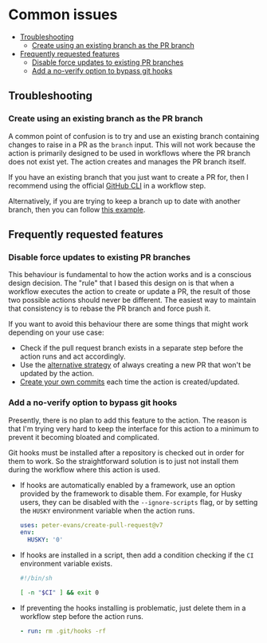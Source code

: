 # Common issues

- [Troubleshooting](#troubleshooting)
  - [Create using an existing branch as the PR branch](#create-using-an-existing-branch-as-the-pr-branch)
- [Frequently requested features](#use-case-create-a-pull-request-to-update-x-on-release)
  - [Disable force updates to existing PR branches](#disable-force-updates-to-existing-pr-branches)
  - [Add a no-verify option to bypass git hooks](#add-a-no-verify-option-to-bypass-git-hooks)

## Troubleshooting

### Create using an existing branch as the PR branch

A common point of confusion is to try and use an existing branch containing changes to raise in a PR as the `branch` input. This will not work because the action is primarily designed to be used in workflows where the PR branch does not exist yet. The action creates and manages the PR branch itself.

If you have an existing branch that you just want to create a PR for, then I recommend using the official [GitHub CLI](https://cli.github.com/manual/gh_pr_create) in a workflow step.

Alternatively, if you are trying to keep a branch up to date with another branch, then you can follow [this example](https://github.com/peter-evans/create-pull-request/blob/main/docs/examples.md#keep-a-branch-up-to-date-with-another).

## Frequently requested features

### Disable force updates to existing PR branches

This behaviour is fundamental to how the action works and is a conscious design decision. The "rule" that I based this design on is that when a workflow executes the action to create or update a PR, the result of those two possible actions should never be different. The easiest way to maintain that consistency is to rebase the PR branch and force push it.

If you want to avoid this behaviour there are some things that might work depending on your use case:
- Check if the pull request branch exists in a separate step before the action runs and act accordingly.
- Use the [alternative strategy](https://github.com/peter-evans/create-pull-request#alternative-strategy---always-create-a-new-pull-request-branch) of always creating a new PR that won't be updated by the action.
- [Create your own commits](https://github.com/peter-evans/create-pull-request#create-your-own-commits) each time the action is created/updated.

### Add a no-verify option to bypass git hooks

Presently, there is no plan to add this feature to the action.
The reason is that I'm trying very hard to keep the interface for this action to a minimum to prevent it becoming bloated and complicated.

Git hooks must be installed after a repository is checked out in order for them to work.
So the straightforward solution is to just not install them during the workflow where this action is used.

- If hooks are automatically enabled by a framework, use an option provided by the framework to disable them. For example, for Husky users, they can be disabled with the `--ignore-scripts` flag, or by setting the `HUSKY` environment variable when the action runs.
  ```yml
  uses: peter-evans/create-pull-request@v7
  env:
    HUSKY: '0'
  ```
- If hooks are installed in a script, then add a condition checking if the `CI` environment variable exists.
   ```sh
   #!/bin/sh

   [ -n "$CI" ] && exit 0
   ```
- If preventing the hooks installing is problematic, just delete them in a workflow step before the action runs.
   ```yml
   - run: rm .git/hooks -rf
   ```
